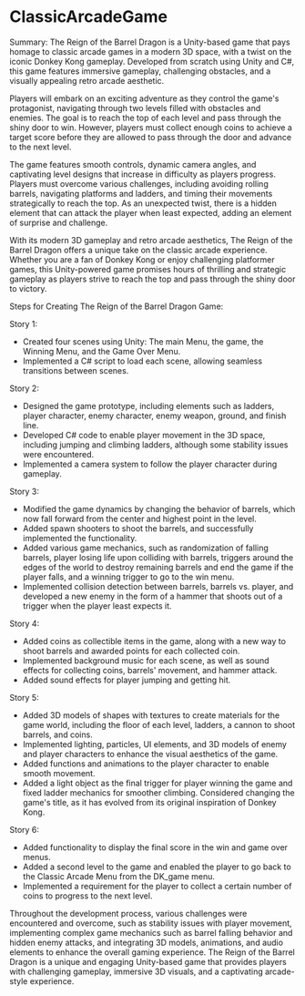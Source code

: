 # ClassicArcadeGame

Summary:
The Reign of the Barrel Dragon is a Unity-based game that pays homage to classic arcade games in a modern 3D space, with a twist on the iconic Donkey Kong gameplay. Developed from scratch using Unity and C#, this game features immersive gameplay, challenging obstacles, and a visually appealing retro arcade aesthetic.

Players will embark on an exciting adventure as they control the game's protagonist, navigating through two levels filled with obstacles and enemies. The goal is to reach the top of each level and pass through the shiny door to win. However, players must collect enough coins to achieve a target score before they are allowed to pass through the door and advance to the next level.

The game features smooth controls, dynamic camera angles, and captivating level designs that increase in difficulty as players progress. Players must overcome various challenges, including avoiding rolling barrels, navigating platforms and ladders, and timing their movements strategically to reach the top. As an unexpected twist, there is a hidden element that can attack the player when least expected, adding an element of surprise and challenge.

With its modern 3D gameplay and retro arcade aesthetics, The Reign of the Barrel Dragon offers a unique take on the classic arcade experience. Whether you are a fan of Donkey Kong or enjoy challenging platformer games, this Unity-powered game promises hours of thrilling and strategic gameplay as players strive to reach the top and pass through the shiny door to victory.

Steps for Creating The Reign of the Barrel Dragon Game:

Story 1:

* Created four scenes using Unity: The main Menu, the game, the Winning Menu, and the Game Over Menu.
* Implemented a C# script to load each scene, allowing seamless transitions between scenes.

Story 2:

* Designed the game prototype, including elements such as ladders, player character, enemy character, enemy weapon, ground, and finish line.
* Developed C# code to enable player movement in the 3D space, including jumping and climbing ladders, although some stability issues were encountered.
* Implemented a camera system to follow the player character during gameplay.

Story 3:

* Modified the game dynamics by changing the behavior of barrels, which now fall forward from the center and highest point in the level.
* Added spawn shooters to shoot the barrels, and successfully implemented the functionality.
* Added various game mechanics, such as randomization of falling barrels, player losing life upon colliding with barrels, triggers around the edges of the world to destroy remaining barrels and end the game if the player falls, and a winning trigger to go to the win menu.
* Implemented collision detection between barrels, barrels vs. player, and developed a new enemy in the form of a hammer that shoots out of a trigger when the player least expects it.

Story 4:

* Added coins as collectible items in the game, along with a new way to shoot barrels and awarded points for each collected coin.
* Implemented background music for each scene, as well as sound effects for collecting coins, barrels' movement, and hammer attack.
* Added sound effects for player jumping and getting hit.

Story 5:

* Added 3D models of shapes with textures to create materials for the game world, including the floor of each level, ladders, a cannon to shoot barrels, and coins.
* Implemented lighting, particles, UI elements, and 3D models of enemy and player characters to enhance the visual aesthetics of the game.
* Added functions and animations to the player character to enable smooth movement.
* Added a light object as the final trigger for player winning the game and fixed ladder mechanics for smoother climbing. Considered changing the game's title, as it has evolved from its original inspiration of Donkey Kong.

Story 6:

* Added functionality to display the final score in the win and game over menus.
* Added a second level to the game and enabled the player to go back to the Classic Arcade Menu from the DK_game menu.
* Implemented a requirement for the player to collect a certain number of coins to progress to the next level.

Throughout the development process, various challenges were encountered and overcome, such as stability issues with player movement, implementing complex game mechanics such as barrel falling behavior and hidden enemy attacks, and integrating 3D models, animations, and audio elements to enhance the overall gaming experience. The Reign of the Barrel Dragon is a unique and engaging Unity-based game that provides players with challenging gameplay, immersive 3D visuals, and a captivating arcade-style experience.

